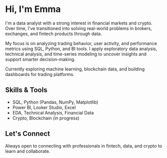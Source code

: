# Hi, I'm Emma

I'm a data analyst with a strong interest in financial markets and crypto. Over time, I've transitioned into solving real-world problems in brokers, exchanges, and fintech products through data.

My focus is on analyzing trading behavior, user activity, and performance metrics using SQL, Python, and BI tools. I apply exploratory data analysis, technical analysis, and time-series modeling to uncover insights and support smarter decision-making.

Currently exploring machine learning, blockchain data, and building dashboards for trading platforms.

## Skills & Tools
- SQL, Python (Pandas, NumPy, Matplotlib)
- Power BI, Looker Studio, Excel
- EDA, Technical Analysis, Financial Data
- Crypto, Blockchain (in progress)

## Let's Connect
Always open to connecting with professionals in fintech, data, and crypto to learn and collaborate.
